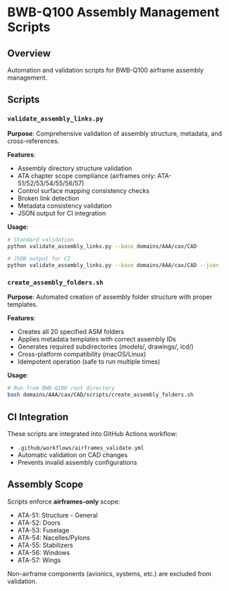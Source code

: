 # BWB-Q100 Assembly Management Scripts

## Overview

Automation and validation scripts for BWB-Q100 airframe assembly management.

## Scripts

### `validate_assembly_links.py`

**Purpose**: Comprehensive validation of assembly structure, metadata, and cross-references.

**Features**:
- Assembly directory structure validation
- ATA chapter scope compliance (airframes only: ATA-51/52/53/54/55/56/57)
- Control surface mapping consistency checks
- Broken link detection
- Metadata consistency validation
- JSON output for CI integration

**Usage**:
```bash
# Standard validation
python validate_assembly_links.py --base domains/AAA/cax/CAD

# JSON output for CI
python validate_assembly_links.py --base domains/AAA/cax/CAD --json
```

### `create_assembly_folders.sh`

**Purpose**: Automated creation of assembly folder structure with proper templates.

**Features**:
- Creates all 20 specified ASM folders
- Applies metadata templates with correct assembly IDs
- Generates required subdirectories (models/, drawings/, icd/)
- Cross-platform compatibility (macOS/Linux)
- Idempotent operation (safe to run multiple times)

**Usage**:
```bash
# Run from BWB-Q100 root directory
bash domains/AAA/cax/CAD/scripts/create_assembly_folders.sh
```

## CI Integration

These scripts are integrated into GitHub Actions workflow:
- `.github/workflows/airframes_validate.yml`
- Automatic validation on CAD changes
- Prevents invalid assembly configurations

## Assembly Scope

Scripts enforce **airframes-only** scope:
- ATA-51: Structure - General
- ATA-52: Doors  
- ATA-53: Fuselage
- ATA-54: Nacelles/Pylons
- ATA-55: Stabilizers
- ATA-56: Windows
- ATA-57: Wings

Non-airframe components (avionics, systems, etc.) are excluded from validation.